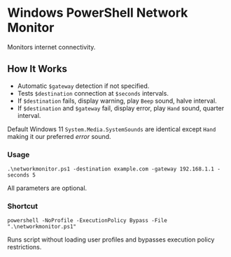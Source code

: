# Windows PowerShell Network Monitor
Monitors internet connectivity.

## How It Works
* Automatic `$gateway` detection if not specified.
* Tests `$destination` connection at `$seconds` intervals.
* If `$destination` fails, display warning, play `Beep` sound, halve interval.
* If `$destination` and `$gateway` fail, display error, play `Hand` sound, quarter interval.

Default Windows 11 `System.Media.SystemSounds` are identical except `Hand` making it our preferred _error_ sound.

### Usage
`.\networkmonitor.ps1 -destination example.com -gateway 192.168.1.1 -seconds 5`

All parameters are optional.

### Shortcut
`powershell -NoProfile -ExecutionPolicy Bypass -File ".\networkmonitor.ps1"`

Runs script without loading user profiles and bypasses execution policy restrictions.
